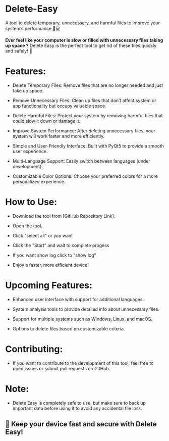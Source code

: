 # Delete-Easy
A tool to delete temporary, unnecessary, and harmful files to improve your system’s performance 🧹💻

**Ever feel like your computer is slow or filled with unnecessary files taking up space ?**
Delete Easy is the perfect tool to get rid of these files quickly and safely! 🚀

# Features:
- Delete Temporary Files: Remove files that are no longer needed and just take up space.

- Remove Unnecessary Files: Clean up files that don’t affect system or app functionality but occupy valuable space.

- Delete Harmful Files: Protect your system by removing harmful files that could slow it down or damage it.

- Improve System Performance: After deleting unnecessary files, your system will work faster and more efficiently.

- Simple and User-Friendly Interface: Built with PyQt5 to provide a smooth user experience.

- Multi-Language Support: Easily switch between languages (under development).

- Customizable Color Options: Choose your preferred colors for a more personalized experience.

# How to Use:
- Download the tool from [GitHub Repository Link].

- Open the tool.

- Click "select all" or you want

- Click the "Start" and wait to complete progess

- If you want show log click to "show log"

- Enjoy a faster, more efficient device!

# Upcoming Features:
- Enhanced user interface with support for additional languages.

- System analysis tools to provide detailed info about unnecessary files.

- Support for multiple systems such as Windows, Linux, and macOS.

- Options to delete files based on customizable criteria.

# Contributing:
- If you want to contribute to the development of this tool, feel free to open issues or submit pull requests on GitHub.

# Note:
- Delete Easy is completely safe to use, but make sure to back up important data before using it to avoid any accidental file loss.

## 🎉 Keep your device fast and secure with Delete Easy!
